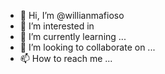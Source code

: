 - 👋 Hi, I’m @willianmafioso
- 👀 I’m interested in 
- 🌱 I’m currently learning ...
- 💞️ I’m looking to collaborate on ...
- 📫 How to reach me ...

<!---
willianmafioso/willianmafioso is a ✨ special ✨ repository because its `README.md` (this file) appears on your GitHub profile.
You can click the Preview link to take a look at your changes.
--->
